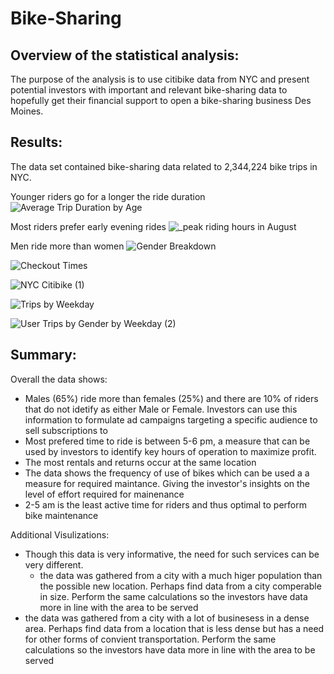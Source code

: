 # Bike-Sharing

## Overview of the statistical analysis:
The purpose of the analysis is to use citibike data from NYC and present potential investors with important and relevant bike-sharing data to hopefully get their financial support to open a bike-sharing business Des Moines.

## Results:
The data set contained bike-sharing data related to 2,344,224 bike trips in NYC.

Younger riders go for a longer the ride duration
![Average Trip Duration by Age](https://user-images.githubusercontent.com/74462990/136674360-376a397e-95f8-4a21-b1b3-c3d5ac481d16.png)


Most riders prefer early evening rides
![_peak riding hours in August](https://user-images.githubusercontent.com/74462990/136674303-68287e03-eb22-4bf7-800f-06419c7b572f.png)



Men ride more than women
![Gender Breakdown](https://user-images.githubusercontent.com/74462990/136674305-40a14e99-d07d-4f41-a76f-ed44debc2c2c.png)






![Checkout Times ](https://user-images.githubusercontent.com/74462990/136674385-0f62a37b-5ca3-4b05-bda7-14bae4963406.png)







![NYC Citibike  (1)](https://user-images.githubusercontent.com/74462990/136674477-9f01585e-dc26-4083-9370-29b08853c324.png)


![Trips by Weekday](https://user-images.githubusercontent.com/74462990/136674405-505d46b0-b9ea-425e-8eb9-2ab2721a865e.png)






![User Trips by Gender by Weekday (2)](https://user-images.githubusercontent.com/74462990/136674442-82c8ca28-2c71-4c20-a391-5cfafd8c01a7.png)





## Summary:
Overall the data shows:
- Males (65%) ride more than females (25%) and there are 10% of riders that do not idetify as either Male or Female. Investors can use this information to formulate ad campaigns   targeting a specific audience to sell subscriptions to 
- Most prefered time to ride is between 5-6 pm, a measure that can be used by investors to identify key hours of operation to maximize profit. 
- The most rentals and returns occur at the same location
- The data shows the frequency of use of bikes which can be used a a measure for required maintance. Giving the investor's insights on the level of effort required for mainenance
- 2-5 am is the least active time for riders and thus optimal to perform bike maintenance

Additional Visulizations:
- Though this data is very informative, the need for such services can be very different. 
  - the data was gathered from a city with a much higer population than the possible new location. Perhaps find data from a city comperable in size. Perform the same calculations     so the investors have data more in line with the area to be served
 - the data was gathered from a city with a lot of businesess in a dense area. Perhaps find data from a location that is less dense but has a need for other forms of convient        transportation. Perform the same calculations so the investors have data more in line with the area to be served
